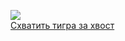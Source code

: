 ![](/books/det_classic/Дж.%20Чейз/Схватить%20тигра%20за%20хвост.jpg)  
[Схватить тигра за хвост](/books/det_classic/Дж.%20Чейз/Схватить%20тигра%20за%20хвост)
